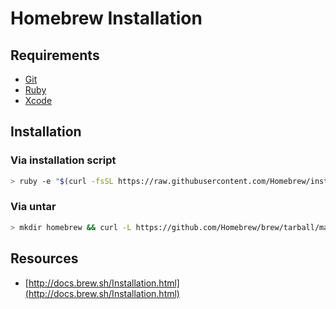 # Homebrew Installation

## Requirements

- [Git](../git.md)
- [Ruby](../../language/ruby.md)
- [Xcode](./xcode-cli-tool.md)

## Installation

### Via installation script

```bash
> ruby -e "$(curl -fsSL https://raw.githubusercontent.com/Homebrew/install/master/install)"
```

### Via untar

```bash
> mkdir homebrew && curl -L https://github.com/Homebrew/brew/tarball/master | tar xz --strip 1 -C homebrew
```

## Resources

- [http://docs.brew.sh/Installation.html](http://docs.brew.sh/Installation.html)
